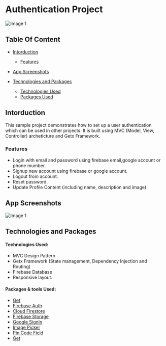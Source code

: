 # Authentication Project


![Image 1](https://c.top4top.io/p_2531kk4y31.png)


## Table Of Content 
- [Intorduction](#Intorduction)
  * [Features](#Features)

- [App Screenshots](#App-Screenshots)
 
- [Technologies and Packages](#Technologies-and-Packages)
  * [Technologies Used](#Technologies)
  * [Packages Used](#Packages)

<a name="Intorduction"/>
<a name="App-Screenshots"/>
<a name="Technologies-and-Packages"/>
<a name="Features"/>
<a name="Technologies"/>
<a name="Packages"/>



## Intorduction


This sample project demonstrates how to set up a user authentication which can be used in other projects. It is built using MVC (Model, View, Controller) archeticture and Getx Framework.


### Features

* Login with email and password using firebase email,google account or phone mumber.
* Signup new account using firebase or google account.
* Logout from account.
* Reset password.
* Update Profile Content (including name, description and image)




## App Screenshots

![Image 1](https://c.top4top.io/p_25318l9xj1.png)




## Technologies and Packages

#### Technologies Used:

* MVC Design Pattern
* Getx Framework (State management, Dependency Injection and Routing)
* Firebase Database
* Responsive layout.


#### Packages & tools Used:
* [Get](https://pub.dev/packages/get)
* [Firebase Auth](https://pub.dev/packages/firebase_auth/install)
* [Cloud Firestore](https://pub.dev/packages/cloud_firestore/install)
* [Firebase Storage](https://pub.dev/packages/firebase_storage/install)
* [Google SignIn](https://pub.dev/packages/google_sign_in)
* [Image Picker](https://pub.dev/packages/image_picker)
* [Pin Code Field](https://pub.dev/packages/pin_code_fields)
* [Get](https://pub.dev/packages/get)






